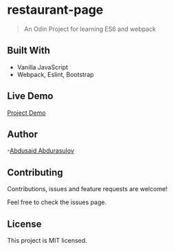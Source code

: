 # restaurant-page
> An Odin Project for learning ES6 and webpack

## Built With
* Vanilla JavaScript
* Webpack, Eslint, Bootstrap

## Live Demo
[Project Demo](https://#)

## Author

-[Abdusaid Abdurasulov](https://github.com/Abdusaid10)

## Contributing
Contributions, issues and feature requests are welcome!

Feel free to check the issues page.

## License
This project is MIT licensed.